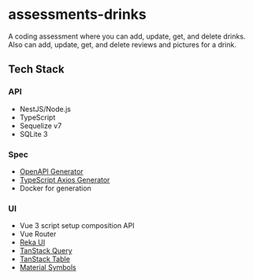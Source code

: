 # assessments-drinks

A coding assessment where you can add, update, get, and delete drinks.  Also can add, update, get, and delete reviews and pictures for a drink.

## Tech Stack

### API
- NestJS/Node.js
- TypeScript
- Sequelize v7
- SQLite 3

### Spec
- [OpenAPI Generator](https://openapi-generator.tech/)
- [TypeScript Axios Generator](https://openapi-generator.tech/docs/generators/typescript-axios/)
- Docker for generation

### UI
- Vue 3 script setup composition API
- Vue Router
- [Reka UI](https://reka-ui.com/)
- [TanStack Query](https://tanstack.com/query/latest)
- [TanStack Table](https://tanstack.com/table/latest)
- [Material Symbols](https://fonts.google.com/icons)